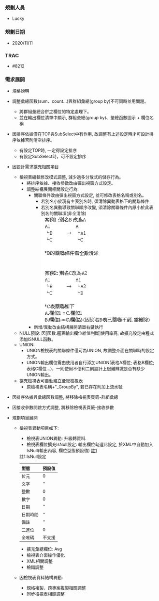 ### <div id="user">規劃人員</div>
* Lucky

### <div id="updatedate">規劃日期</div>
* 2020/11/11

### <div id="trac">TRAC</div>
* #8212

### <div id="requirement">需求展開</div>
* 規格說明
 * 調整彙總函數(sum、count...)與群組彙總(group by)不可同時並用問題。
   * 將群組彙總合併之欄位的特定處理下。
   * 並在輸出欄位清單中顯示, 群組彙總(group by)、彙總函數圖示 + 欄位名稱
 * 因排序依據僅在TOP與SubSelect中有作用, 故調整有上述設定時才可設計排序依據否則清空排序。
   * 有設定TOP時, 一定得設定排序
   * 有設定SubSelect時，可不設定排序
 * 因設計需求擴充相關項目
   * 檢視表編輯修改模式調整, 減少過多分散式的儲存行為。
     * 將排序依據、接收參數改由彈出視窗方式設定。
     * 調整結構展開相關設定行為:
       * 關聯條件改由彈出視窗方式設定, 並可修改表格名稱或別名。
         * 若別名小於現有主表別名時, 須清除異動表格下的關聯條件
         * 若別名異動導致關聯順序改變, 須清除關聯條件內原小於此表別名的關聯項(非全清除)
        ![sa_1]        
       * 新增/異動改由結構展開清單右鍵執行
   * NULL預設: 因[函數.邏表輸出欄位給值判斷]使用率高, 故擴充設定由程式添加ISNULL函數。
   * UNION: 
     * UNION檢視表的關聯條件僅可為UNION, 故調整介面在關聯時的設定方式。
     * UNION輸出欄位需由使用者自行添加UNION(表格A欄位; 表格B欄位; 表格C欄位...)，一則使用不便利二則設計上很難辨識是否有缺少UNION輸出。
   * 擴充檢視表可自動建立彙總檢視表
     * 原檢視表名稱+"_GroupBy", 若已存在則加上流水號
 * 因排序依據與彙總函數調整, 將移除檢視表頁籤-群組彙總
 * 因接收參數開啟方式調整, 將移除檢視表頁籤-接收參數
     
* 規劃項目展開
  * 檢視表異動項目如下:
    * 檢視表UNION異動: 升級轉資料.
    * 檢視表欄位擴充IsNull設定: 輸出欄位勾選此設定, 於XML中自動加入IsNull(輸出內容, 欄位型態預設值) [註1](#isnulldefault)

    <div id="isnulldefault">註1:IsNull設定</div>

    | 型態 | 預設值 |
    | ---- | ----- |
    |位元 | 0 |
    |文字 | '' |
    |整數 | 0 |
    |數字 | 0 |
    |日期 | '' |
    |日期時間 | '' |
    |備註 | '' |
    |二進位 | 0 |
    |全唯碼 | 不支援 |

    * 擴充彙總欄位: Avg
    * 檢視表介面操作優化
    * XML相關調整
    * 檢錯調整
  * 因檢視表資料結構異動:
    * 規格複製、跨專案複製相關調整
    * 同步檢視表相關調整




<!-- 圖片-->
[sa_1]:attachment/sa_1.png "異動別名清除關聯條件" 
<!-- newLog.xlsx / 調整別名-->